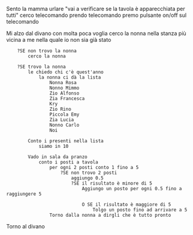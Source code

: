 Sento la mamma urlare "vai a verificare se la tavola è apparecchiata per tutti"
    cerco telecomando
    prendo telecomando 
    premo pulsante on/off sul telecomando

Mi alzo dal divano con molta poca voglia 
    cerco la nonna nella stanza più vicina a me nella quale io non sia già stato

        ?SE non trovo la nonna 
            cerco la nonna

        ?SE trovo la nonna 
            le chiedo chi c'è quest'anno
                la nonna ci dà la lista
                    Nonna Rosa
                    Nonno Mimmo 
                    Zio Alfonso
                    Zia Francesca
                    Kry
                    Zio Rino 
                    Piccola Emy 
                    Zia Lucia 
                    Nonno Carlo
                    Noi

            Conto i presenti nella lista
                siamo in 10

            Vado in sala da pranzo
                conto i posti a tavola
                    per ogni 2 posti conto 1 fino a 5
                        ?SE non trovo 2 posti 
                            aggiungo 0.5
                            ?SE il risultato è minore di 5 
                                Aggiungo un posto per ogni 0.5 fino a raggiungere 5

                                O SE il risultato è maggiore di 5 
                                    Tolgo un posto fino ad arrivare a 5
                    Torno dalla nonna a dirgli che è tutto pronto
Torno al divano
